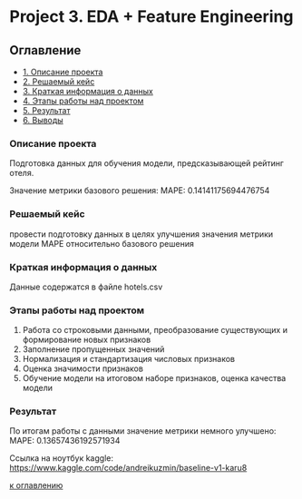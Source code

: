 # Project 3. EDA + Feature Engineering

## Оглавление

* [1. Описание проекта](https://github.com/KAru8/code/tree/main/study_DS_SF/EDA_project_3/README.md#Описание-проекта)
* [2. Решаемый кейс](https://github.com/KAru8/code/tree/main/study_DS_SF/EDA_project_3/README.md#Решаемый-кейс)
* [3. Краткая информация о данных](https://github.com/KAru8/code/tree/main/study_DS_SFEDA_project_3/README.md#Краткая-информация-о-данных)
* [4. Этапы работы над проектом](https://github.com/KAru8/code/tree/main/study_DS_SF/EDA_project_3/README.md#Этапы-работы-над-проектом)
* [5. Результат](https://github.com/KAru8/code/tree/main/study_DS_SF/EDA_project_3/README.md#Результат)
* [6. Выводы](https://github.com/KAru8/code/tree/main/study_DS_SF/EDA_project_3/README.md#Выводы)

### Описание проекта

Подготовка данных для обучения модели, предсказывающей рейтинг отеля.

Значение метрики базового решения:
MAPE: 0.14141175694476754

### Решаемый кейс

провести подготовку данных в целях улучшения значения метрики модели MAPE относительно базового решения


### Краткая информация о данных

Данные содержатся в файле hotels.csv


### Этапы работы над проектом
1. Работа со строковыми данными, преобразование существующих и формирование новых признаков
2. Заполнение пропущенных значений
3. Нормализация и стандартизация числовых признаков
4. Оценка значимости признаков
5. Обучение модели на итоговом наборе признаков, оценка качества модели


### Результат

По итогам работы с данными значение метрики немного улучшено:
MAPE: 0.13657436192571934


Ссылка на ноутбук kaggle:
https://www.kaggle.com/code/andreikuzmin/baseline-v1-karu8


[к оглавлению](https://github.com/KAru8/code/tree/main/study_DS_SF/EDA_project_3/README.md#Оглавление)